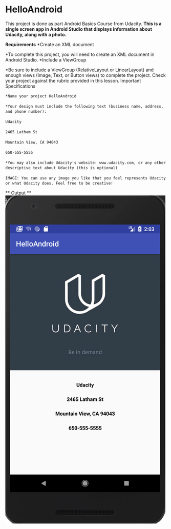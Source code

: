 # HelloAndroid
This project is done as part Android Basics Course from Udacity.
**This is a single screen app in Android Studio that displays information about Udacity, along with a photo.**

**Requirements**
 *Create an XML document

*To complete this project, you will need to create an XML document in Android Studio.
  *Include a ViewGroup

*Be sure to include a ViewGroup (RelativeLayout or LinearLayout) and enough views (Image, Text, or Button views) to complete the project. Check your project against the rubric provided in this lesson.
  Important Specifications

    *Name your project HelloAndroid

    *Your design must include the following text (business name, address, and phone number):

    Udacity

    2465 Latham St

    Mountain View, CA 94043

    650-555-5555

    *You may also include Udacity's website: www.udacity.com, or any other descriptive text about Udacity (this is optional)

    IMAGE: You can use any image you like that you feel represents Udacity or what Udacity does. Feel free to be creative!
    
** Output **
![Udacity Information Page](images/udacityInfo.png)
